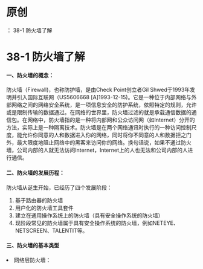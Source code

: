 # 原创
：  38-1 防火墙了解

# 38-1 防火墙了解

#### 一、防火墙的概念：

防火墙（Firewall)，也称防护墙，是由Check Point创立者Gil Shwed于1993年发明并引入国际互联网（US5606668 [A]1993-12-15)。它是一种位于内部网络与外部网络之间的网络安全系统，是一项信息安全的防护系统，依照特定的规则，允许或是限制传输的数据通过。在网络的世界里，防火墙过滤的就是承载通信数据的通信包。在网络中，防火墙指的是一种将内部网和公众访问网（如Internet）分开的方法，实际上是一种隔离技术。防火墙是在两个网络通讯时执行的一种访问控制尺度，能允许你同意的人和数据进入你的网络，同时将你不同意的人和数据拒之门外，最大限度地阻止网络中的黑客来访问你的网络。换句话说，如果不通过防火墙，公司内部的人就无法访问Internet，Internet上的人也无法和公司内部的人进行通信。

#### 二、防火墙的发展历程：

防火墙从诞生开始，已经历了四个发展阶段：

1. 基于路由器的防火墙
1. 用户化的防火墙工具套件
1. 建立在通用操作系统上的防火墙（具有安全操作系统的防火墙）
1. 现阶段常见的防火墙属于具有安全操作系统的防火墙，例如NETEYE、NETSCREEN、TALENTIT等。

#### 三、防火墙的基本类型

<li> 网络层防火墙：
</li>
